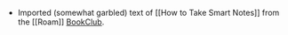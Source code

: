   * Imported (somewhat garbled) text of [[How to Take Smart Notes]] from the [[Roam]] [BookClub](https://roamresearch.com/#/app/roam-book-club-2/page/gtyivRnn6).